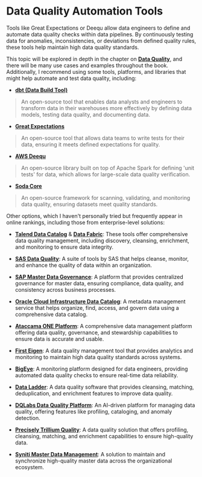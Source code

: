 # Data Quality Automation Tools

Tools like Great Expectations or Deequ allow data engineers to define and automate data quality checks within data pipelines. By continuously testing data for anomalies, inconsistencies, or deviations from defined quality rules, these tools help maintain high data quality standards.

This topic will be explored in depth in the chapter on [**Data Quality**](../data_quality.md), and there will be many use cases and examples throughout the book. Additionally, I recommend using some tools, platforms, and libraries that might help automate and test data quality, including:

* [**dbt (Data Build Tool)**](https://www.getdbt.com/)

> An open-source tool that enables data analysts and engineers to transform data in their warehouses more effectively by defining data models, testing data quality, and documenting data.

* [**Great Expectations**](https://greatexpectations.io/)

> An open-source tool that allows data teams to write tests for their data, ensuring it meets defined expectations for quality.

* [**AWS Deequ**](https://github.com/awslabs/deequ)

> An open-source library built on top of Apache Spark for defining 'unit tests' for data, which allows for large-scale data quality verification.

* [**Soda Core**](https://github.com/sodadata/soda-core)

> An open-source framework for scanning, validating, and monitoring data quality, ensuring datasets meet quality standards.

Other options, which I haven't personally tried but frequently appear in online rankings, including those from enterprise-level solutions:

* [**Talend Data Catalog**](https://www.talend.com/products/data-catalog/) & [**Data Fabric**](https://www.talend.com/products/data-fabric/): These tools offer comprehensive data quality management, including discovery, cleansing, enrichment, and monitoring to ensure data integrity.

* [**SAS Data Quality**](https://www.sas.com/en_gb/software/data-preparation-and-quality.html): A suite of tools by SAS that helps cleanse, monitor, and enhance the quality of data within an organization.

* [**SAP Master Data Governance**](https://www.sap.com/products/technology-platform/master-data-governance.html): A platform that provides centralized governance for master data, ensuring compliance, data quality, and consistency across business processes.

* [**Oracle Cloud Infrastructure Data Catalog**](https://www.oracle.com/big-data/data-catalog/): A metadata management service that helps organize, find, access, and govern data using a comprehensive data catalog.

* [**Ataccama ONE Platform**](https://www.ataccama.com/platform): A comprehensive data management platform offering data quality, governance, and stewardship capabilities to ensure data is accurate and usable.

* [**First Eigen**](https://firsteigen.com/): A data quality management tool that provides analytics and monitoring to maintain high data quality standards across systems.

* [**BigEye**](https://www.bigeye.com/): A monitoring platform designed for data engineers, providing automated data quality checks to ensure real-time data reliability.

* [**Data Ladder**](https://dataladder.com/): A data quality software that provides cleansing, matching, deduplication, and enrichment features to improve data quality.

* [**DQLabs Data Quality Platform**](https://www.dqlabs.ai/platform/): An AI-driven platform for managing data quality, offering features like profiling, cataloging, and anomaly detection.

* [**Precisely Trillium Quality**](https://www.precisely.com/product/precisely-trillium/trillium-quality): A data quality solution that offers profiling, cleansing, matching, and enrichment capabilities to ensure high-quality data.

* [**Syniti Master Data Management**](https://www.syniti.com/solutions/master-data-management/): A solution to maintain and synchronize high-quality master data across the organizational ecosystem.
